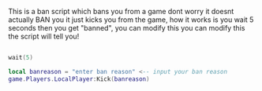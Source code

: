 This is a ban script which bans you from a game dont worry it doesnt actually BAN you it just kicks you from the game, how it works is you wait 5 seconds then you get "banned", you can modify this you can modify this the script will tell you!

```Lua

wait(5)

local banreason = "enter ban reason" <-- input your ban reason
game.Players.LocalPlayer:Kick(banreason)
